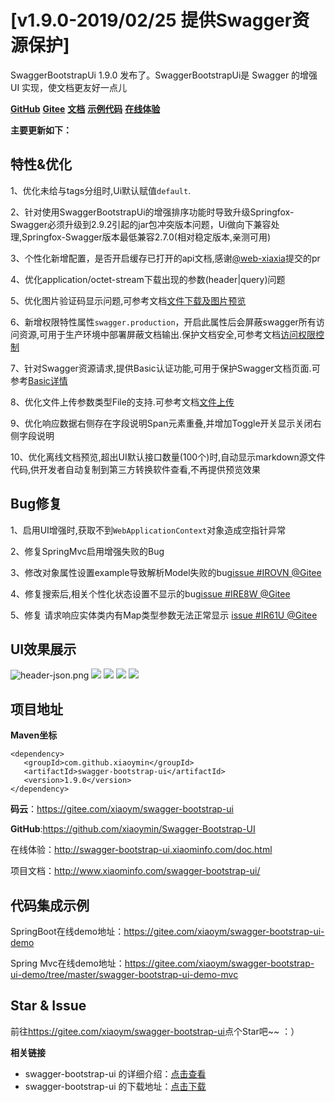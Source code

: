 # [v1.9.0-2019/02/25 提供Swagger资源保护]

SwaggerBootstrapUi 1.9.0 发布了。SwaggerBootstrapUi是 Swagger 的增强UI 实现，使文档更友好一点儿

[**GitHub**](https://github.com/xiaoymin/Swagger-Bootstrap-UI)  [**Gitee**](https://gitee.com/xiaoym/swagger-bootstrap-ui)  [**文档**](http://www.xiaominfo.com/swagger-bootstrap-ui/)  [**示例代码**](https://gitee.com/xiaoym/swagger-bootstrap-ui-demo)  [**在线体验**](http://swagger-bootstrap-ui.xiaominfo.com/doc.html)

**主要更新如下：**
## 特性&优化

1、优化未给与tags分组时,Ui默认赋值`default`.

2、针对使用SwaggerBootstrapUi的增强排序功能时导致升级Springfox-Swagger必须升级到2.9.2引起的jar包冲突版本问题，Ui做向下兼容处理,Springfox-Swagger版本最低兼容2.7.0(相对稳定版本,亲测可用)

3、个性化新增配置，是否开启缓存已打开的api文档,感谢[@web-xiaxia](https://gitee.com/web-xiaxia)提交的pr

4、优化application/octet-stream下载出现的参数(header|query)问题

5、优化图片验证码显示问题,可参考文档[文件下载及图片预览](http://www.xiaominfo.com/swagger-bootstrap-ui/accessControl.html)

6、新增权限特性属性`swagger.production`，开启此属性后会屏蔽swagger所有访问资源,可用于生产环境中部署屏蔽文档输出.保护文档安全,可参考文档[访问权限控制](http://www.xiaominfo.com/swagger-bootstrap-ui/accessControl.html)

7、针对Swagger资源请求,提供Basic认证功能,可用于保护Swagger文档页面.可参考[Basic详情](http://www.xiaominfo.com/swagger-bootstrap-ui/accessControl.html)

8、优化文件上传参数类型File的支持.可参考文档[文件上传](http://www.xiaominfo.com/swagger-bootstrap-ui/uploadFile.html)

9、优化响应数据右侧存在字段说明Span元素重叠,并增加Toggle开关显示关闭右侧字段说明

10、优化离线文档预览,超出UI默认接口数量(100个)时,自动显示markdown源文件代码,供开发者自动复制到第三方转换软件查看,不再提供预览效果

## Bug修复

1、启用UI增强时,获取不到`WebApplicationContext`对象造成空指针异常

2、修复SpringMvc启用增强失败的Bug

3、修改对象属性设置example导致解析Model失败的bug[issue #IROVN @Gitee](https://gitee.com/xiaoym/swagger-bootstrap-ui/issues/IROVN)

4、修复搜索后,相关个性化状态设置不显示的bug[issue #IRE8W @Gitee](https://gitee.com/xiaoym/swagger-bootstrap-ui/issues/IRE8W)

5、修复 请求响应实体类内有Map类型参数无法正常显示 [issue #IR61U @Gitee](https://gitee.com/xiaoym/swagger-bootstrap-ui/issues/IR61U)

## UI效果展示


![header-json.png](/images/blog/swagger-bootstrap-ui-1.9.0-issue/1.png)
![](/images/blog/swagger-bootstrap-ui-1.9.0-issue/2.png)
![](/images/blog/swagger-bootstrap-ui-1.9.0-issue/3.png)
![](/images/blog/swagger-bootstrap-ui-1.9.0-issue/4.png)
![](/images/blog/swagger-bootstrap-ui-1.9.0-issue/5.png)


## 项目地址

**Maven坐标**

```
<dependency>
   <groupId>com.github.xiaoymin</groupId>
   <artifactId>swagger-bootstrap-ui</artifactId>
   <version>1.9.0</version>
</dependency>
```

**码云**：<https://gitee.com/xiaoym/swagger-bootstrap-ui>

**GitHub**:<https://github.com/xiaoymin/Swagger-Bootstrap-UI>

在线体验：<http://swagger-bootstrap-ui.xiaominfo.com/doc.html>

项目文档：http://www.xiaominfo.com/swagger-bootstrap-ui/

## 代码集成示例

SpringBoot在线demo地址：https://gitee.com/xiaoym/swagger-bootstrap-ui-demo

Spring Mvc在线demo地址：https://gitee.com/xiaoym/swagger-bootstrap-ui-demo/tree/master/swagger-bootstrap-ui-demo-mvc

## Star & Issue

前往<https://gitee.com/xiaoym/swagger-bootstrap-ui>点个Star吧~~ ：）

**相关链接**

- swagger-bootstrap-ui 的详细介绍：[点击查看](https://www.oschina.net/p/swagger-bootstrap-ui)
- swagger-bootstrap-ui 的下载地址：[点击下载](https://git.oschina.net/xiaoym/swagger-bootstrap-ui/releases)
